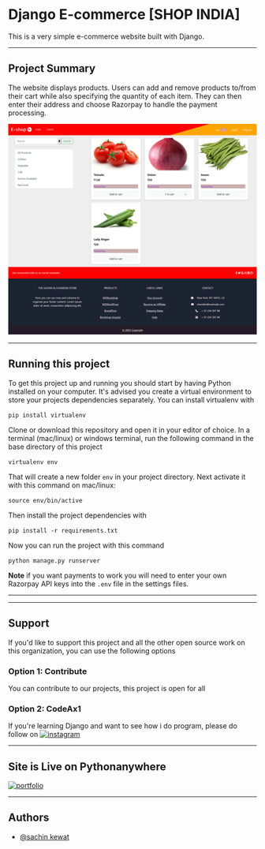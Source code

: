 # Django E-commerce [SHOP INDIA]

This is a very simple e-commerce website built with Django.

---

## Project Summary

The website displays products. Users can add and remove products to/from their cart while also specifying the quantity of each item. They can then enter their address and choose Razorpay to handle the payment processing.

[![alt text](https://raw.githubusercontent.com/CodeAx1avek/Eshop/main/Screenshot%202024-02-18%20at%2012-10-27%20Ecommerce%20Shop.png "Logo")]()

---

## Running this project

To get this project up and running you should start by having Python installed on your computer. It's advised you create a virtual environment to store your projects dependencies separately. You can install virtualenv with

```
pip install virtualenv
```

Clone or download this repository and open it in your editor of choice. In a terminal (mac/linux) or windows terminal, run the following command in the base directory of this project

```
virtualenv env
```

That will create a new folder `env` in your project directory. Next activate it with this command on mac/linux:

```
source env/bin/active
```

Then install the project dependencies with

```
pip install -r requirements.txt
```

Now you can run the project with this command

```
python manage.py runserver
```

**Note** if you want payments to work you will need to enter your own Razorpay API keys into the `.env` file in the settings files.

---

---

## Support

If you'd like to support this project and all the other open source work on this organization, you can use the following options

### Option 1: Contribute

You can contribute to our projects, this project is open for all

### Option 2: CodeAx1

If you're learning Django and want to see how i do program, please do follow on 
[![instagram](https://img.shields.io/badge/instagram-1DA1F2?style=for-the-badge&logo=instagram&logoColor=white)](https://www.instagram.com/codeax1)

---

## Site is Live on Pythonanywhere

[![portfolio](https://img.shields.io/badge/my_portfolio-000?style=for-the-badge&logo=ko-fi&logoColor=white)](http://sachin1111.pythonanywhere.com/)

---

## Authors

- [@sachin kewat](https://www.github.com/codeax1avek)

